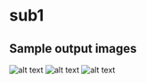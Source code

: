 # sub1

## Sample output images
![alt text](http://url/to/img.png)
![alt text](http://url/to/img.png)
![alt text](http://url/to/img.png)
